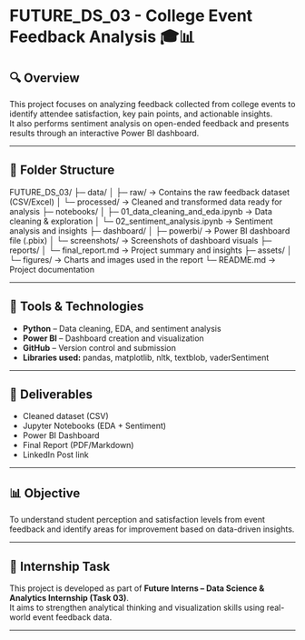 # FUTURE_DS_03 - College Event Feedback Analysis 🎓📊

## 🔍 Overview
This project focuses on analyzing feedback collected from college events to identify attendee satisfaction, key pain points, and actionable insights.  
It also performs sentiment analysis on open-ended feedback and presents results through an interactive Power BI dashboard.

---

## 📁 Folder Structure
FUTURE_DS_03/
├─ data/
│ ├─ raw/ → Contains the raw feedback dataset (CSV/Excel)
│ └─ processed/ → Cleaned and transformed data ready for analysis
├─ notebooks/
│ ├─ 01_data_cleaning_and_eda.ipynb → Data cleaning & exploration
│ └─ 02_sentiment_analysis.ipynb → Sentiment analysis and insights
├─ dashboard/
│ ├─ powerbi/ → Power BI dashboard file (.pbix)
│ └─ screenshots/ → Screenshots of dashboard visuals
├─ reports/
│ └─ final_report.md → Project summary and insights
├─ assets/
│ └─ figures/ → Charts and images used in the report
└─ README.md → Project documentation

---

## 🧠 Tools & Technologies
- **Python** – Data cleaning, EDA, and sentiment analysis  
- **Power BI** – Dashboard creation and visualization  
- **GitHub** – Version control and submission  
- **Libraries used:** pandas, matplotlib, nltk, textblob, vaderSentiment  

---

## 🚀 Deliverables
- Cleaned dataset (CSV)
- Jupyter Notebooks (EDA + Sentiment)
- Power BI Dashboard
- Final Report (PDF/Markdown)
- LinkedIn Post link

---

## 📊 Objective
To understand student perception and satisfaction levels from event feedback and identify areas for improvement based on data-driven insights.

---

## 🏁 Internship Task
This project is developed as part of **Future Interns – Data Science & Analytics Internship (Task 03)**.  
It aims to strengthen analytical thinking and visualization skills using real-world event feedback data.

---
